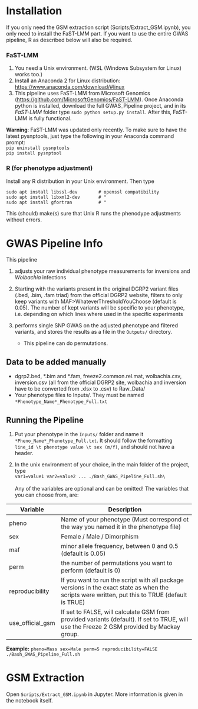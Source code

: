 # Installation
If you only need the GSM extraction script (Scripts/Extract_GSM.ipynb), you only need to install the FaST-LMM part. If you want to use the entire GWAS pipeline, R as described below will also be required.

### FaST-LMM

1. You need a Unix environment. (WSL (Windows Subsystem for Linux) works too.)
2. Install an Anaconda 2 for Linux distribution: https://www.anaconda.com/download/#linux
3. This pipeline uses FaST-LMM from Microsoft Genomics (https://github.com/MicrosoftGenomics/FaST-LMM). Once Anaconda python is installed, download the full GWAS_Pipeline project, and in its *FaST-LMM* folder type `sudo python setup.py install`. After this, FaST-LMM is fully functional.

**Warning**: FaST-LMM was updated only recently. To make sure to have the latest pysnptools, just type the following in your Anaconda command prompt:  
`pip uninstall pysnptools`  
`pip install pysnptool`

### R (for phenotype adjustment)
Install any R distribution in your Unix environment. Then type

```
sudo apt install libssl-dev        # openssl compatibility
sudo apt install libxml2-dev       # "
sudo apt install gfortran          # "  
```

This (should) make(s) sure that Unix R runs the phenodype adjustments without errors.


# GWAS Pipeline Info

This pipeline

1) adjusts your raw individual phenotype measurements for inversions and *Wolbachia* infections
2) Starting with the variants present in the original DGRP2 variant files (.bed, .bim, .fam triad) from the official DGRP2 website, filters to only keep variants with MAF>WhateverThresholdYouChoose (default is 0.05). The number of kept variants will be specific to your phenotype, i.e. depending on which lines where used in the specific experiments
3) performs single SNP GWAS on the adjusted phenotype and filtered variants, and stores the results as a file in the `Outputs/` directory.

   * This pipeline can do permutations.

## Data to be added manually

* dgrp2.bed, \*.bim and \*.fam, freeze2.common.rel.mat, wolbachia.csv, inversion.csv (all from the official DGRP2 site, wolbachia and inversion have to be converted from .xlsx to .csv) to Raw_Data/
* Your phenotype files to Inputs/. They must be named `*Phenotype_Name*_Phenotype_Full.txt`

## Running the Pipeline

1) Put your phenotype in the `Inputs/` folder and name it `*Pheno_Name*_Phenotype_Full.txt`. It should follow the formatting `line_id \t phenotype value \t sex (m/f)`, and should not have a header.

2) In the unix environment of your choice, in the main folder of the project, type  
`var1=value1 var2=value2 ... ./Bash_GWAS_Pipeline_Full.sh\`  
<br/>  Any of the variables are optional and can be omitted! The variables that you can choose from, are:  

Variable | Description
-- | --
pheno | Name of your phenotype (Must correspond ot the way you named it in the phenotype file)
sex | Female / Male / Dimorphism
maf | minor allele frequency, between 0 and 0.5 (default is 0.05)
perm | the number of permutations you want to perform (default is 0)
reproducibility | If you want to run the script with all package versions in the exact state as when the scripts were written, put this to TRUE (default is TRUE)
use_official_gsm | If set to FALSE, will calculate GSM from provided variants (default). If set to TRUE, will use the Freeze 2 GSM provided by Mackay group.
  
**Example:** `pheno=Mass sex=Male perm=5 reproducibility=FALSE ./Bash_GWAS_Pipeline_Full.sh`

# GSM Extraction
Open `Scripts/Extract_GSM.ipynb` in Jupyter. More information is given in the notebook itself.